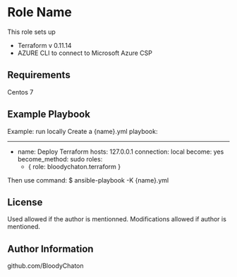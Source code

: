 Role Name
=========

This role sets up 
- Terraform v 0.11.14
- AZURE CLI to connect to Microsoft Azure CSP

Requirements
------------

Centos 7


Example Playbook
----------------

Example: run locally 
Create a {name}.yml playbook:

---
- name: Deploy Terraform
  hosts: 127.0.0.1
  connection: local
  become: yes
  become_method: sudo
  roles:
    - { role: bloodychaton.terraform }


Then use command: $ ansible-playbook -K {name}.yml


License
-------

Used allowed if the author is mentionned. Modifications allowed if author is mentioned.

Author Information
------------------

github.com/BloodyChaton